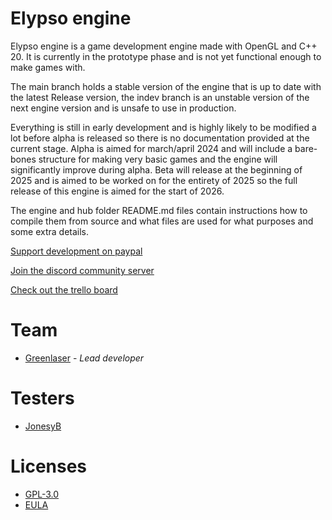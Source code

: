 # Elypso engine

Elypso engine is a game development engine made with OpenGL and C++ 20. It is currently in the prototype phase and is not yet functional enough to make games with.

The main branch holds a stable version of the engine that is up to date with the latest Release version, the indev branch is an unstable version of the next engine version and is unsafe to use in production.

Everything is still in early development and is highly likely to be modified a lot before alpha is released so there is no documentation provided at the current stage. Alpha is aimed for march/april 2024 and will include a bare-bones structure for making very basic games and the engine will significantly improve during alpha. Beta will release at the beginning of 2025 and is aimed to be worked on for the entirety of 2025 so the full release of this engine is aimed for the start of 2026.

The engine and hub folder README.md files contain instructions how to compile them from source and what files are used for what purposes and some extra details.

[Support development on paypal](https://www.paypal.com/donate/?hosted_button_id=QWG8SAYX5TTP6)

[Join the discord community server](https://discord.gg/wPYCSSenX2)

[Check out the trello board](https://trello.com/b/hbt6ebCZ/elypso-engine)

# Team

* [Greenlaser](https://github.com/greeenlaser) - *Lead developer*

# Testers

* [JonesyB](https://jonesyb.com/)

# Licenses

* [GPL-3.0](LICENSE.md)
* [EULA](EULA.md)

